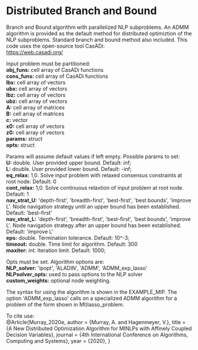 # Distributed Branch and Bound  

Branch and Bound algorithm with parallelized NLP subproblems. An ADMM algorithm is provided as the default method for distributed optimiztion of the NLP subproblems. Standard branch and bound method also included. This code uses the open-source tool CasADi:  
https://web.casadi.org/  

Input problem must be partitioned:  
**obj_funs:** cell array of CasADi functions  
**cons_funs:** cell array of CasADi functions  
**lbx:** cell array of vectors  
**ubx:** cell array of vectors  
**lbz:** cell array of vectors    
**ubz:** cell array of vectors  
**A:** cell array of matrices  
**B:** cell array of matrices  
**c:** vector  
**x0:** cell array of vectors  
**z0:** cell array of vectors  
**params:** struct  
**opts:** struct  

Params will assume default values if left empty. Possible params to set:  
**U:** double. User provided upper bound. Default: inf;   
**L:** double. User provided lower bound. Default: -inf;  
**eq_relax:** 1,0. Solve input problem with relaxed consensus constraints at root node. Default: 0   
**cont_relax:** 1,0. Solve continuous relaxtion of input problem at root node. Default: 1  
**nav_strat_U:** 'depth-first', 'breadth-first', 'best-first', 'best bounds', 'improve L'. Node navigation strategy until an upper bound has been established. Default: 'best-first'  
**nav_strat_L:** 'depth-first', 'breadth-first', 'best-first', 'best bounds', 'improve L'. Node navigation strategy after an upper bound has been established. Default: 'improve L'  
**eps:** double. Termination tolerance. Default: 10^-3;  
**timeout:** double. Time limit for algorithm. Default: 300  
**maxiter:** int. Iteration limit. Default: 1000;   

Opts must be set. Algorithm options are:  
**NLP_solver:** 'ipopt', 'ALADIN', 'ADMM', 'ADMM_exp_lasso'  
**NLPsolver_opts:** used to pass options to the NLP solver   
**custom_weights:** optional node weighting.   

The syntax for using the algorithm is shown in the EXAMPLE_MIP. The option 'ADMM_exp_lasso' calls on a specialized ADMM algorithm for a problem of the form shown in MI)lasso_problem.

To cite use:  
@Article{Murray_2020e,
  author  = {Murray, A. and Hagenmeyer, V.},
  title   = {A New Distributed Optimization Algorithm for MINLPs with Affinely Coupled Decision Variables},
  journal = {4th International Conference on Algorithms, Computing and Systems},
  year    = {2020},
}